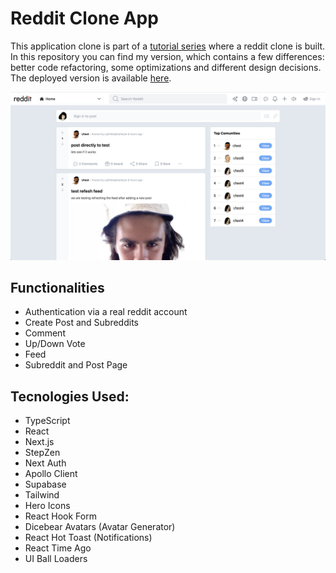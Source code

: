 # Reddit Clone App
This application clone is part of a [tutorial series](https://www.youtube.com/watch?v=O0AhmAVzOo4) where a reddit clone is built.  
In this repository you can find my version, which contains a few differences: better code refactoring, some optimizations and different design decisions.   The deployed version is available [here](https://read-it-platform.vercel.app/).

![readme image](https://github.com/joaocosteira/reddit/blob/main/readme.png)

## Functionalities
- Authentication via a real reddit account
- Create Post and Subreddits
- Comment
- Up/Down Vote
- Feed
- Subreddit and Post Page

## Tecnologies Used:
- TypeScript
- React
- Next.js
- StepZen
- Next Auth
- Apollo Client
- Supabase
- Tailwind
- Hero Icons
- React Hook Form
- Dicebear Avatars (Avatar Generator)
- React Hot Toast (Notifications)
- React Time Ago
- UI Ball Loaders
